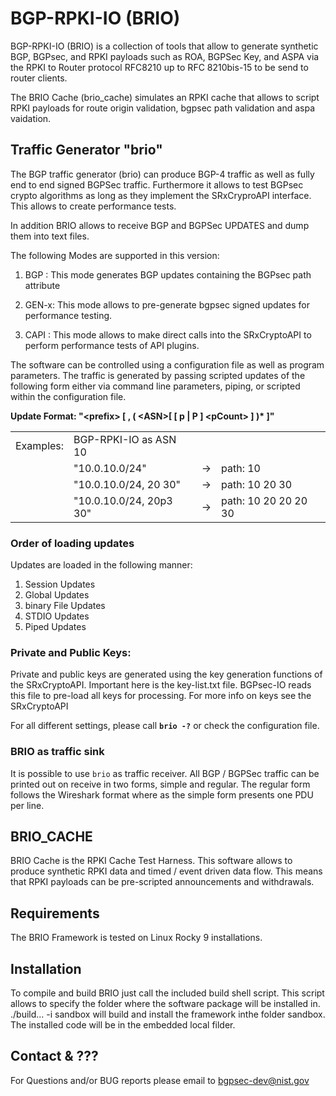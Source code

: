 # BGP-RPKI-IO (BRIO)
BGP-RPKI-IO (BRIO) is a collection of tools that allow to generate synthetic 
BGP, BGPsec, and RPKI payloads such as ROA, BGPSec Key, and ASPA via the RPKI 
to Router protocol RFC8210 up to RFC 8210bis-15 to be send to router clients. 

The BRIO Cache (brio_cache) simulates an RPKI cache that allows to script RPKI 
payloads for route origin validation, bgpsec path validation and aspa vaidation. 


## Traffic Generator "brio"
The BGP traffic generator (brio) can produce BGP-4 traffic as well as fully 
end to end signed BGPSec traffic. Furthermore it allows to test BGPsec crypto
algorithms as long as they implement the SRxCryproAPI interface. This allows to 
create performance tests. 

In addition BRIO allows to receive BGP and BGPSec UPDATES and dump them into
text files.

The following Modes are supported in this version:

1) BGP  : This mode generates BGP updates containing the BGPsec path attribute

2) GEN-x: This mode allows to pre-generate bgpsec signed updates for performance
          testing.

3) CAPI : This mode allows to make direct calls into the SRxCryptoAPI to perform
          performance tests of API plugins.

The software can be controlled using a configuration file as well as program
parameters. The traffic is generated by passing scripted updates of the following
form either via command line parameters, piping, or scripted within the 
configuration file.

**Update Format:   "\<prefix> [ , ( \<ASN>[ [ p | P ] \<pCount> ] )\* ]"**

|    |    |    |   |
| -- | -- | -- | --|
| Examples: | BGP-RPKI-IO as ASN 10
| | "10.0.10.0/24"          | -> | path: 10  
| | "10.0.10.0/24, 20 30"   | -> | path: 10 20 30  
| | "10.0.10.0/24, 20p3 30" | -> | path: 10 20 20 20 30  

### Order of loading updates
Updates are loaded in the following manner:  
1. Session Updates
2. Global Updates  
3. binary File Updates  
4. STDIO Updates  
5. Piped Updates  

### Private and Public Keys:  
Private and public keys are generated using the key generation functions of the
SRxCryptoAPI. Important here is the key-list.txt file. BGPsec-IO reads this file 
to pre-load all keys for processing. For more info on keys see the SRxCryptoAPI

For all different settings, please call **``brio -?``** or check the 
configuration file.

### BRIO as traffic sink
It is possible to use ```brio``` as traffic receiver. All BGP / BGPSec traffic 
can be printed out on receive in two forms, simple and regular. The regular form 
follows the Wireshark format where as the simple form presents one PDU per line.

## BRIO_CACHE
BRIO Cache is the RPKI Cache Test Harness. This software allows to produce 
synthetic RPKI data and timed / event driven data flow. This means that RPKI
payloads can be pre-scripted announcements and withdrawals. 

## Requirements
The BRIO Framework is tested on Linux Rocky 9 installations. 

## Installation
To compile and build BRIO just call the included build shell script. This 
script allows to specify the folder where the software package will be installed
in. ./build... -i sandbox  will build and install the framework inthe folder
sandbox. The installed code will be in the embedded local filder.

## Contact &  ???
For Questions and/or BUG reports please email to bgpsec-dev@nist.gov
